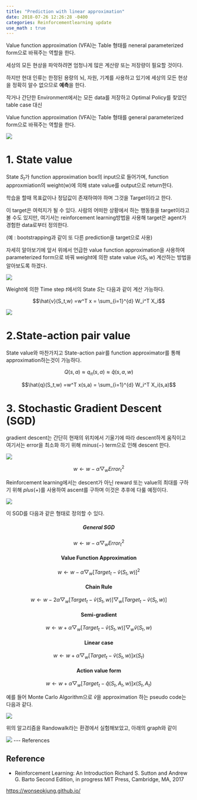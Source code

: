 ```yaml
---
title: "Prediction with linear approximation"
date: 2018-07-26 12:26:28 -0400
categories: Reinforcementlearning update
use_math : true
---
```


Value function approximation (VFA)는 Table 형태를 neneral parameterized form으로 바꿔주는 역할을 한다. 

세상의 모든 현상을 파악하려면 엄청나게 많은 계산량 또는 저장량이 필요할 것이다. 

하지만 현대 인류는 한정된 용량의 뇌, 자원, 기계를 사용하고 있기에 세상의 모든 현상을 정확히 알수 없으므로 **예측**을 한다. 


작거나 간단한 Environment에서는 모든 data를 저장하고 Optimal Policy를 찾았던 table case 대신 
 
Value function approximation (VFA)는 Table 형태를 general parameterized form으로 바꿔주는 역할을 한다. 



<img src="https://www.dropbox.com/s/hun87igez9eqfo6/Screenshot%202018-07-11%2018.29.33.png?raw=1">



# 1. State value
State $S_t$가 function approximation box의 input으로 들어가며, function approxmiation의 weight(w)에 의해 state value를 output으로 return한다. 

학습을 할때 목표값이나 정답값이 존재하여야 하며 그것을 Target이라고 한다. 

이 target은 여럭지가 될 수 있다. 사람의 어떠한 상황에서 하는 행동들을 target이라고 볼 수도 있지만, 
여기서는 reinforcement learning방법을 사용해 target은 agent가 경험한 data로부터 정의한다. 

(예 : bootstrapping과 같이 또 다른 prediction을 target으로 사용) 

자세히 알아보기에 앞서 위에서 언급한 value function approximation을 사용하여 parameterized form으로 바꿔 weight에 의한 state value $\hat{v}(S_t,w)$ 계산하는 방법을 알아보도록 하겠다. 

<img src="https://www.dropbox.com/s/ijzf5z0xijraui0/Screenshot%202018-07-11%2019.49.56.png?raw=1">


Weight에 의한 Time step $t$에서의 State $S$는 다음과 같이 계산 가능하다. 




$$\hat{v}(S_t,w) =w^T x = \sum_{i=1}^{d} W_i^T X_i$$


<img src="https://www.dropbox.com/s/ds5o0c4ueil8cff/Screenshot%202018-07-11%2021.18.08.png?raw=1">







# 2.State-action pair value

State value와 마찬가지고 State-action pair를 function approximator를 통해 approximation하는것이 가능하다. 



$$Q(s,a) \approx q_\pi(s,a) \approx \hat{q}(s,a,w)$$




$$\hat{q}(S_t,w) =w^T x(s,a) = \sum_{i=1}^{d} W_i^T X_i(s,a)$$





# 3. Stochastic Gradient Descent (SGD) 

gradient descent는 간단히 현재의 위치에서 기울기에 따라 descent하게 움직이고 여기서는 error을 최소화 하기 위해 $minus(-)$ term으로 인해 descent 한다. 

<img src="https://www.dropbox.com/s/v7xno0sn0fpye6l/Screenshot%202018-07-11%2021.58.47.png?raw=1">


$$w \leftarrow w - \alpha \bigtriangledown_w Error^2_t$$

Reinforcement learning에서는 descent가 아닌 reward 또는 value의 최대를 구하기 위해 $plus(+)$를 사용하여 ascent를 구하며 이것은 추후에 다룰 예정이다.


<img src="https://www.dropbox.com/s/7uvt3l4fikrwsnm/Screenshot%202018-07-11%2021.58.19.png?raw=1">

 


이 SGD를 다음과 같은 형태로 정의할 수 있다.  

##### <Center>General SGD</center>

$$w \leftarrow w - \alpha \bigtriangledown_w Error^2_t$$

 #### <Center>Value Function Approximation</center>
 
$$w \leftarrow w - \alpha \bigtriangledown_w [Target_t - \hat{v}(S_t,w)]^2$$

#### <Center>Chain Rule</center>

$$w \leftarrow w - 2\alpha \bigtriangledown_w [Target_t - \hat{v}(S_t,w)] \bigtriangledown_w [Target_t - \hat{v}(S_t, w)]$$



#### <center>Semi-gradient</center>

$$w \leftarrow w + \alpha \bigtriangledown_w [Target_t - \hat{v}(S_t,w)] \bigtriangledown_w\hat{v}(S_t, w)$$


#### <center>Linear case</center>

$$w \leftarrow w + \alpha \bigtriangledown_w [Target_t - \hat{v}(S_t,w)] x(S_t)$$

#### <center>Action value form</center>

$$w \leftarrow w + \alpha \bigtriangledown_w [Target_t - \hat{q}(S_t,A_t,w)] x(S_t,A_t)$$
 



예를 들어 Monte Carlo Algorithm으로 $\hat{v}$을 approximation 하는 pseudo code는 다음과 같다. 


<img src="https://www.dropbox.com/s/mkq9s8lyn03nkcq/Screenshot%202018-07-13%2004.58.59.png?raw=1">

위의 알고리즘을 Randowalk라는 환경에서 실험해보았고, 아래의 graph와 같이 



<img src="https://www.dropbox.com/s/bor2r51nughkx2u/Screenshot%202018-07-15%2020.59.47.png?raw=1">
---
References


## Reference 
* Reinforcement Learning: An Introduction Richard S. Sutton and Andrew G. Barto Second Edition, in progress
MIT Press, Cambridge, MA, 2017

https://wonseokjung.github.io/



	

